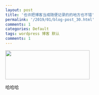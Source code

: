 ```yaml
---
layout: post
title: '也许把博客当成随便记录的的地方也不错'
permalink: '/2019/01/blog-post_30.html'
comments: 1
categories: Default
tags: wordpress 博客 默认
comments: 1
---
```

<img class="alignnone wp-image-828 size-full" height="91" src="https://www.terrychan.org/wp-content/uploads/2019/01/btn_ksyx1171869065.png" width="264"/>

哈哈哈